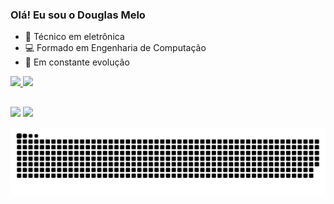 ### Olá! Eu sou o Douglas Melo

- :wrench: Técnico em eletrônica
- :computer: Formado em Engenharia de Computação
- 🌱 Em constante evolução

 <div>
  <a href="https://beacons.ai/DougMeloComp">
  <img height="180em" src="https://github-readme-stats.vercel.app/api?username=DougMeloComp&show_icons=true&theme=dark&include_all_commits=true&count_private=true"/>
  <img height="180em" src="https://github-readme-stats.vercel.app/api/top-langs/?username=DougMeloComp&layout=compact&langs_count=7&theme=dark"/>
</div>
  
##
  
<div>
  <a href="https://www.instagram.com/douglas_melo_/?hl=pt-br" target="_blank"><img src="https://img.shields.io/badge/-Instagram-%23E4405F?style=for-the-badge&logo=instagram&logoColor=white" target="_blank"></a>
  <a href="https://www.linkedin.com/in/douglasap-melo" target="_blank"><img src="https://img.shields.io/badge/-LinkedIn-%230077B5?style=for-the-badge&logo=linkedin&logoColor=white" target="_blank"></a> 
</div>
  
![Snake animation](https://github.com/DougMeloComp/DougMeloComp/blob/output/github-contribution-grid-snake.svg)

